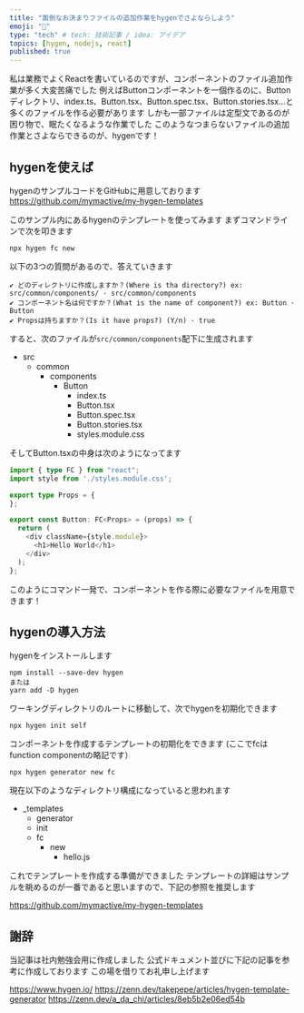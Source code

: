 ```yaml
---
title: "面倒なお決まりファイルの追加作業をhygenでさよならしよう"
emoji: "👋"
type: "tech" # tech: 技術記事 / idea: アイデア
topics: [hygen, nodejs, react]
published: true
---
```


<!-- hygenを簡単に紹介する。今回の内容はGitHubに上がっていることを述べる -->
私は業務でよくReactを書いているのですが、コンポーネントのファイル追加作業が多く大変苦痛でした
例えばButtonコンポーネントを一個作るのに、Buttonディレクトリ、index.ts、Button.tsx、Button.spec.tsx、Button.stories.tsx...と多くのファイルを作る必要があります
しかも一部ファイルは定型文であるのが困り物で、眠たくなるような作業でした
このようなつまらないファイルの追加作業とさよならできるのが、hygenです！

## hygenを使えば
<!-- hygenはどのような -->
hygenのサンプルコードをGitHubに用意しております
https://github.com/mymactive/my-hygen-templates

このサンプル内にあるhygenのテンプレートを使ってみます
まずコマンドラインで次を叩きます

```shell
npx hygen fc new
```

以下の3つの質問があるので、答えていきます

```shell
✔ どのディレクトリに作成しますか？(Where is tha directory?) ex: src/common/components/ · src/common/components
✔ コンポーネント名は何ですか？(What is the name of component?) ex: Button · Button
✔ Propsは持ちますか？(Is it have props?) (Y/n) · true
```

すると、次のファイルが`src/common/components`配下に生成されます

- src
  - common
    - components
      - Button
        - index.ts
        - Button.tsx
        - Button.spec.tsx
        - Button.stories.tsx
        - styles.module.css

そしてButton.tsxの中身は次のようになってます

```typescript
import { type FC } from "react";
import style from './styles.module.css';

export type Props = {
};

export const Button: FC<Props> = (props) => {
  return (
    <div className={style.module}>
      <h1>Hello World</h1>
    </div>
  );
};
```

このようにコマンド一発で、コンポーネントを作る際に必要なファイルを用意できます！

## hygenの導入方法
<!-- hygenの導入方法を述べる -->

hygenをインストールします

```shell
npm install --save-dev hygen
または
yarn add -D hygen
```

ワーキングディレクトリのルートに移動して、次でhygenを初期化できます
```shell
npx hygen init self
```

コンポーネントを作成するテンプレートの初期化をできます
(ここでfcはfunction componentの略記です）

```shell
npx hygen generator new fc
```

現在以下のようなディレクトリ構成になっていると思われます

- _templates
  - generator
  - init
  - fc
    - new
      - hello.js

これでテンプレートを作成する準備ができました
テンプレートの詳細はサンプルを眺めるのが一番であると思いますので、下記の参照を推奨します

https://github.com/mymactive/my-hygen-templates

## 謝辞

当記事は社内勉強会用に作成しました
公式ドキュメント並びに下記の記事を参考に作成しております
この場を借りてお礼申し上げます

https://www.hygen.io/
https://zenn.dev/takepepe/articles/hygen-template-generator
https://zenn.dev/a_da_chi/articles/8eb5b2e06ed54b
